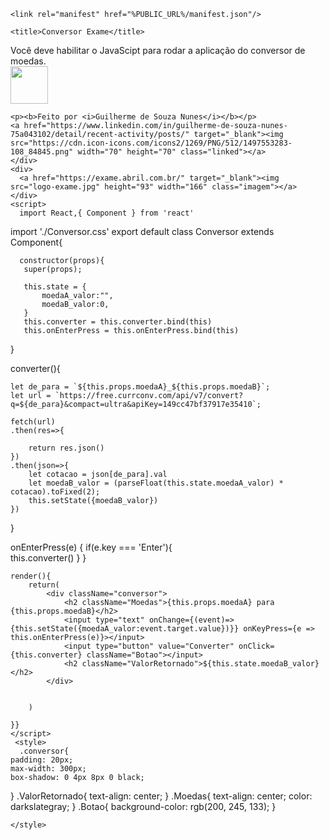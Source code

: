 <!DOCTYPE html>
<html lang="en">
  <head>
    <meta charset="utf-8" />
    <link rel="icon" href=logo-exame.jpg />
    <meta name="viewport" content="width=device-width, initial-scale=1" />
    <meta name="theme-color" content="#000000" />
    <meta
      name="description"
      content="Conversor de Moedas"
    />
    <link rel="apple-touch-icon" href="%PUBLIC_URL%/logo192.png" />

    <link rel="manifest" href="%PUBLIC_URL%/manifest.json"/>
    
    <title>Conversor Exame</title>
  </head>
  <body>
    <noscript>Você deve habilitar o JavaScipt para rodar a aplicação do conversor de moedas.</noscript>
    <div id="root"></div>
    <div>
      <img src="conversor.png" height="60" width="60" class="imagem2">
    </div>
    <div>
    
    <p><b>Feito por <i>Guilherme de Souza Nunes</i></b></p>
    <a href="https://www.linkedin.com/in/guilherme-de-souza-nunes-75a043102/detail/recent-activity/posts/" target="_blank"><img src="https://cdn.icon-icons.com/icons2/1269/PNG/512/1497553283-108_84845.png" width="70" height="70" class="linked"></a>
    </div>
    <div>
      <a href="https://exame.abril.com.br/" target="_blank"><img src="logo-exame.jpg" height="93" width="166" class="imagem"></a>
    </div>
    <script>
      import React,{ Component } from 'react'
import './Conversor.css'
export default class Conversor extends Component{
  
      constructor(props){
       super(props);

       this.state = {
           moedaA_valor:"",
           moedaB_valor:0,
       }
       this.converter = this.converter.bind(this)
       this.onEnterPress = this.onEnterPress.bind(this)
   }
   

   converter(){

    let de_para = `${this.props.moedaA}_${this.props.moedaB}`;
    let url = `https://free.currconv.com/api/v7/convert?q=${de_para}&compact=ultra&apiKey=149cc47bf37917e35410`;

    fetch(url)
    .then(res=>{

        return res.json()
    })
    .then(json=>{
        let cotacao = json[de_para].val
        let moedaB_valor = (parseFloat(this.state.moedaA_valor) * cotacao).toFixed(2);
        this.setState({moedaB_valor})
    })

   }

   onEnterPress(e) {
        if(e.key === 'Enter'){    
            this.converter()
        }
   }
  
   
    render(){
        return(
            <div className="conversor">
                <h2 className="Moedas">{this.props.moedaA} para {this.props.moedaB}</h2>
                <input type="text" onChange={(event)=>{this.setState({moedaA_valor:event.target.value})}} onKeyPress={e => this.onEnterPress(e)}></input>
                <input type="button" value="Converter" onClick={this.converter} className="Botao"></input>
                <h2 className="ValorRetornado">${this.state.moedaB_valor}</h2>
            </div>
            
            
        )
        
    }}
    </script>
     <style>
      .conversor{
    padding: 20px;
    max-width: 300px;
    box-shadow: 0 4px 8px 0 black;
}
.ValorRetornado{
    text-align: center;
}
.Moedas{
    text-align: center;
    color: darkslategray;
}
.Botao{
    background-color: rgb(200, 245, 133);
}

    </style>
  </body>
</html>